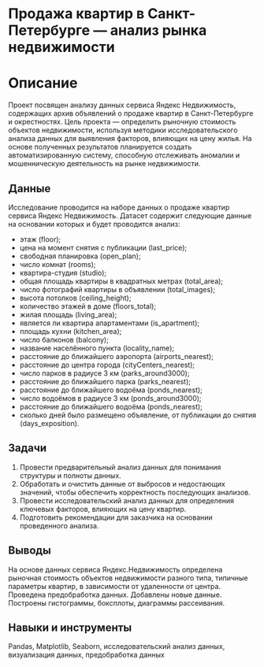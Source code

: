 # Продажа квартир в Санкт-Петербурге — анализ рынка недвижимости  

# Описание
Проект посвящен анализу данных сервиса Яндекс Недвижимость, содержащих архив объявлений о продаже квартир в Санкт-Петербурге и окрестностях. Цель проекта — определить рыночную стоимость объектов недвижимости, используя методики исследовательского анализа данных для выявления факторов, влияющих на цену жилья. На основе полученных результатов планируется создать автоматизированную систему, способную отслеживать аномалии и мошенническую деятельность на рынке недвижимости. 

## Данные
Исследование проводится на наборе данных о продаже квартир сервиса Яндекс Недвижимость. Датасет содержит следующие данные на основании которых и будет проводится анализ:  

- этаж (floor);  
- цена на момент снятия с публикации (last_price);  
- свободная планировка (open_plan);  
- число комнат (rooms);  
- квартира-студия (studio);  
- общая площадь квартиры в квадратных метрах (total_area);
- число фотографий квартиры в объявлении (total_images);
- высота потолков (ceiling_height);
- количество этажей в доме (floors_total);
- жилая площадь (living_area);
- является ли квартира апартаментами (is_apartment);
- площадь кухни (kitchen_area);
- число балконов (balcony);
- название населённого пункта (locality_name);
- расстояние до ближайшего аэропорта (airports_nearest);
- расстояние до центра города (cityCenters_nearest);
- число парков в радиусе 3 км (parks_around3000);
- расстояние до ближайшего парка (parks_nearest);
- расстояние до ближайшего водоёма (ponds_nearest);
- число водоёмов в радиусе 3 км (ponds_around3000);
- расстояние до ближайшего водоёма (ponds_nearest);
- сколько дней было размещено объявление, от публикации до снятия (days_exposition).

## Задачи
1. Провести предварительный анализ данных для понимания структуры и полноты данных.
2. Обработать и очистить данные от выбросов и недостающих значений, чтобы обеспечить корректность последующих анализов.
3. Провести исследовательский анализ данных для определения ключевых факторов, влияющих на цену квартир. 
4. Подготовить рекомендации для заказчика на основании проведенного анализа.

## Выводы
На основе данных сервиса Яндекс.Недвижимость определена рыночная стоимость объектов недвижимости разного типа, типичные параметры квартир, в зависимости от удаленности от центра. Проведена предобработка данных. Добавлены новые данные. Построены гистограммы, боксплоты, диаграммы рассеивания.

## Навыки и инструменты
Pandas, Matplotlib, Seaborn, исследовательский анализ данных, визуализация данных, предобработка данных
